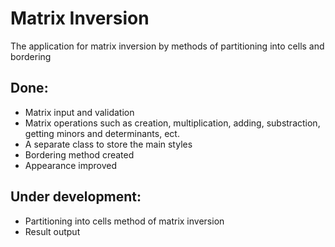 # Matrix Inversion

The application for matrix inversion by methods of partitioning into cells and bordering

## Done:
* Matrix input and validation
* Matrix operations such as creation, multiplication, adding, substraction, getting minors and determinants, ect.
* A separate class to store the main styles
* Bordering method created
* Appearance improved

## Under development:
* Partitioning into cells method of matrix inversion
* Result output
